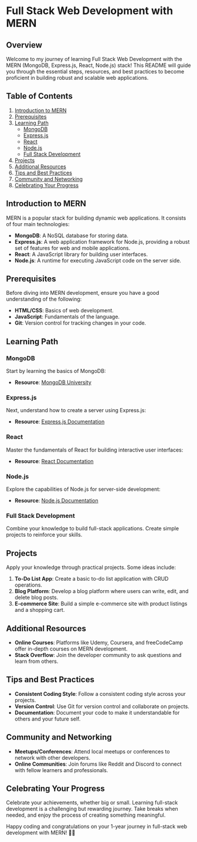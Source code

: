 # Full Stack Web Development with MERN

## Overview

Welcome to my journey of learning Full Stack Web Development with the MERN (MongoDB, Express.js, React, Node.js) stack! This README will guide you through the essential steps, resources, and best practices to become proficient in building robust and scalable web applications.

## Table of Contents

1. [Introduction to MERN](#introduction-to-mern)
2. [Prerequisites](#prerequisites)
3. [Learning Path](#learning-path)
    - [MongoDB](#mongodb)
    - [Express.js](#expressjs)
    - [React](#react)
    - [Node.js](#nodejs)
    - [Full Stack Development](#full-stack-development)
4. [Projects](#projects)
5. [Additional Resources](#additional-resources)
6. [Tips and Best Practices](#tips-and-best-practices)
7. [Community and Networking](#community-and-networking)
8. [Celebrating Your Progress](#celebrating-your-progress)

## Introduction to MERN

MERN is a popular stack for building dynamic web applications. It consists of four main technologies:

- **MongoDB**: A NoSQL database for storing data.
- **Express.js**: A web application framework for Node.js, providing a robust set of features for web and mobile applications.
- **React**: A JavaScript library for building user interfaces.
- **Node.js**: A runtime for executing JavaScript code on the server side.

## Prerequisites

Before diving into MERN development, ensure you have a good understanding of the following:

- **HTML/CSS**: Basics of web development.
- **JavaScript**: Fundamentals of the language.
- **Git**: Version control for tracking changes in your code.

## Learning Path

### MongoDB

Start by learning the basics of MongoDB:

- **Resource**: [MongoDB University](https://university.mongodb.com/)

### Express.js

Next, understand how to create a server using Express.js:

- **Resource**: [Express.js Documentation](https://expressjs.com/)

### React

Master the fundamentals of React for building interactive user interfaces:

- **Resource**: [React Documentation](https://reactjs.org/docs/getting-started.html)

### Node.js

Explore the capabilities of Node.js for server-side development:

- **Resource**: [Node.js Documentation](https://nodejs.org/en/docs/)

### Full Stack Development

Combine your knowledge to build full-stack applications. Create simple projects to reinforce your skills.

## Projects

Apply your knowledge through practical projects. Some ideas include:

1. **To-Do List App**: Create a basic to-do list application with CRUD operations.
2. **Blog Platform**: Develop a blog platform where users can write, edit, and delete blog posts.
3. **E-commerce Site**: Build a simple e-commerce site with product listings and a shopping cart.

## Additional Resources

- **Online Courses**: Platforms like Udemy, Coursera, and freeCodeCamp offer in-depth courses on MERN development.
- **Stack Overflow**: Join the developer community to ask questions and learn from others.

## Tips and Best Practices

- **Consistent Coding Style**: Follow a consistent coding style across your projects.
- **Version Control**: Use Git for version control and collaborate on projects.
- **Documentation**: Document your code to make it understandable for others and your future self.

## Community and Networking

- **Meetups/Conferences**: Attend local meetups or conferences to network with other developers.
- **Online Communities**: Join forums like Reddit and Discord to connect with fellow learners and professionals.

## Celebrating Your Progress

Celebrate your achievements, whether big or small. Learning full-stack development is a challenging but rewarding journey. Take breaks when needed, and enjoy the process of creating something meaningful.

Happy coding and congratulations on your 1-year journey in full-stack web development with MERN! 🚀🎉
